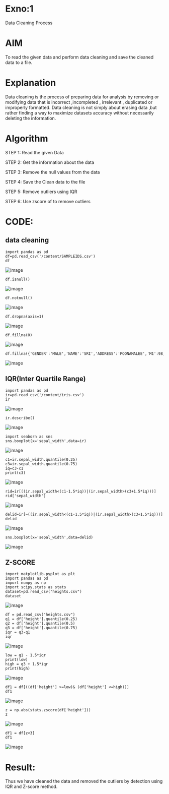 # Exno:1
Data Cleaning Process

# AIM
To read the given data and perform data cleaning and save the cleaned data to a file.

# Explanation
Data cleaning is the process of preparing data for analysis by removing or modifying data that is incorrect ,incompleted , irrelevant , duplicated or improperly formatted. Data cleaning is not simply about erasing data ,but rather finding a way to maximize datasets accuracy without necessarily deleting the information.

# Algorithm
STEP 1: Read the given Data

STEP 2: Get the information about the data

STEP 3: Remove the null values from the data

STEP 4: Save the Clean data to the file

STEP 5: Remove outliers using IQR

STEP 6: Use zscore of to remove outliers

# CODE:
## data cleaning

```
import pandas as pd
df=pd.read_csv('/content/SAMPLEIDS.csv')
df
```
![image](https://github.com/user-attachments/assets/f01f82b6-b3c7-448e-937e-f5a31c3a67d8)

```
df.isnull()
```
![image](https://github.com/user-attachments/assets/0bcaceb1-5541-4716-ae5a-030ca417338b)

```
df.notnull()
```
![image](https://github.com/user-attachments/assets/e8d5f5b8-623d-4c1d-ac69-7c5b5ba71377)

```
df.dropna(axis=1)
```
![image](https://github.com/user-attachments/assets/5d709f82-aa53-4a38-8736-bf88364c330a)

```
df.fillna(0)
```
![image](https://github.com/user-attachments/assets/7d39380e-2036-4f93-a8a1-66645077e7f1)

```
df.fillna({'GENDER':'MALE','NAME':'SRI','ADDRESS':'POONAMALEE','M1':98,'M2':87,'M3':76,'M4':92,'TOTAL':305,'AVG':89.999999})
```
![image](https://github.com/user-attachments/assets/5bcb0a83-e080-48ab-aabf-128b0591a85f)

## IQR(Inter Quartile Range)
```
import pandas as pd
ir=pd.read_csv('/content/iris.csv')
ir
```
![image](https://github.com/user-attachments/assets/23a67cf1-2594-47d0-991f-23741eb2c89e)

```
ir.describe()
```
![image](https://github.com/user-attachments/assets/0efa4591-af49-4a56-8704-4786abbce157)

```
import seaborn as sns
sns.boxplot(x='sepal_width',data=ir)
```
![image](https://github.com/user-attachments/assets/c2d60711-428d-4b75-b331-28c5025471d2)

```
c1=ir.sepal_width.quantile(0.25)
c3=ir.sepal_width.quantile(0.75)
iq=c3-c1
print(c3)
```
![image](https://github.com/user-attachments/assets/18eacd98-116e-4678-8b13-ed70571ef75e)

```
rid=ir[((ir.sepal_width<(c1-1.5*iq))|(ir.sepal_width>(c3+1.5*iq)))]
rid['sepal_width']
```
![image](https://github.com/user-attachments/assets/7b5f479d-c8ea-48e2-aec3-0cd3af183ffa)

```
delid=ir[~((ir.sepal_width<(c1-1.5*iq))|(ir.sepal_width>(c3+1.5*iq)))]
delid
```
![image](https://github.com/user-attachments/assets/12e2045f-2264-4072-ace6-355ffb1d93f7)

```
sns.boxplot(x='sepal_width',data=delid)
```
![image](https://github.com/user-attachments/assets/d465ad5e-59b7-4671-a755-f4d40631c934)

## Z-SCORE

```
import matplotlib.pyplot as plt
import pandas as pd
import numpy as np
import scipy.stats as stats
dataset=pd.read_csv("heights.csv")
dataset            
```
![image](https://github.com/user-attachments/assets/8b16190c-7102-499c-b962-28225dd8d9ab)

```
df = pd.read_csv("heights.csv")
q1 = df['height'].quantile(0.25)
q2 = df['height'].quantile(0.5)
q3 = df['height'].quantile(0.75)
iqr = q3-q1
iqr
```
![image](https://github.com/user-attachments/assets/2de0ba89-f817-411a-9415-650557714d28)

```
low = q1 - 1.5*iqr
print(low)
high = q3 + 1.5*iqr
print(high)
```
![image](https://github.com/user-attachments/assets/900983bc-21b4-4665-a67a-2e5bf4a89af8)

```
df1 = df[((df['height'] >=low)& (df['height'] <=high))]
df1
```
![image](https://github.com/user-attachments/assets/6b3b5010-62a9-4967-bd75-c17bd3bec2f5)

```
z = np.abs(stats.zscore(df['height']))
z
```
![image](https://github.com/user-attachments/assets/42fdad42-7999-429c-929a-c62767b4d939)

```
df1 = df[z<3]
df1
```
![image](https://github.com/user-attachments/assets/7b7298a0-b391-40f8-b605-a39a1d704a90)


# Result:
Thus we have cleaned the data and removed the outliers by detection using IQR and Z-score method.
